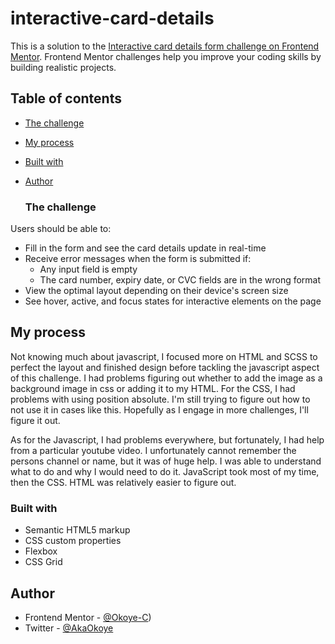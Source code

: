 # interactive-card-details
This is a solution to the [Interactive card details form challenge on Frontend Mentor](https://www.frontendmentor.io/challenges/interactive-card-details-form-XpS8cKZDWw). Frontend Mentor challenges help you improve your coding skills by building realistic projects. 

## Table of contents

- [The challenge](#the-challenge)
- [My process](#my-process)
- [Built with](#built-with)
- [Author](#author)

  ### The challenge

Users should be able to:

- Fill in the form and see the card details update in real-time
- Receive error messages when the form is submitted if:
  - Any input field is empty
  - The card number, expiry date, or CVC fields are in the wrong format
- View the optimal layout depending on their device's screen size
- See hover, active, and focus states for interactive elements on the page

## My process  
Not knowing much about javascript, I focused more on HTML and SCSS to perfect the layout and finished design before tackling the javascript aspect of this challenge. I had problems figuring out whether to add the image as a background image in css or adding it to my HTML. For the CSS, I had problems with using position absolute. I'm still trying to figure out how to not use it in cases like this. Hopefully as I engage in more challenges, I'll figure it out. 

As for the Javascript, I had problems everywhere, but fortunately, I had help from a particular youtube video. I unfortunately cannot remember the persons channel or name, but it was of huge help. I was able to understand what to do and why I would need to do it. JavaScript took most of my time, then the CSS. HTML was relatively easier to figure out. 

### Built with

- Semantic HTML5 markup
- CSS custom properties
- Flexbox
- CSS Grid

## Author

- Frontend Mentor - [@Okoye-C](https://www.frontendmentor.io/profile/Okoye-C))
- Twitter - [@AkaOkoye](https://twitter.com/AkaOkoye)
